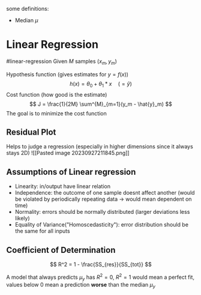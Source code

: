 some definitions:
- Median $\mu$
# Linear Regression
#linear-regression 
Given $M$ samples $(x_m, y_m)$

Hypothesis function (gives estimates for $y=f(x)$) 
$$h(x) = \theta_0 + \theta_1*x \quad (= \hat{y} ) $$
Cost function (how good is the estimate)
$$
 J = \frac{1}{2M} \sum^{M}_{m=1}(y_m - \hat{y}_m)
$$
The goal is to minimize the cost function

## Residual Plot

Helps to judge a regression (especially in higher dimensions since it always stays 2D)
![[Pasted image 20230927211845.png]]


## Assumptions of Linear regression

- Linearity: in/output have linear relation
- Independence: the outcome of one sample doesnt affect another (would be violated by periodically repeating data -> would mean dependent on time)
- Normality: errors should be normally distributed (larger deviations less likely)
- Equality of Variance("Homoscedasticity"): error distribution should be the same for all inputs


## Coefficient of Determination

$$
R^2 = 1 - \frac{SS_{res}}{SS_{tot}}
$$

A model that always predicts $\mu_y$  has $R^2 = 0$, $R^2 = 1$ would mean a perfect fit, values below $0$ mean a prediction **worse** than the median $\mu_y$